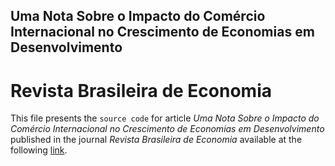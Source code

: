 ## Uma Nota Sobre o Impacto do Comércio Internacional no Crescimento de Economias em Desenvolvimento

# Revista Brasileira de Economia

This file presents the `source code` for article *Uma Nota Sobre o Impacto do Comércio Internacional no Crescimento de Economias em Desenvolvimento* published in the journal *Revista Brasileira de Economia* available at the following [link](https://www.researchgate.net/publication/320094852).
